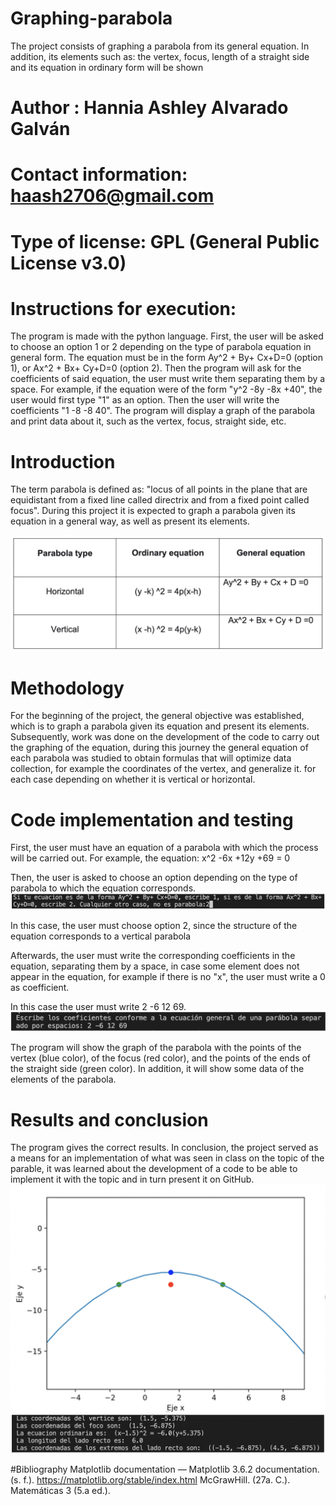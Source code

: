 # Graphing-parabola
The project consists of graphing a parabola from its general equation. In addition, its elements such as: the vertex, focus, length of a straight side and its equation in ordinary form will be shown
# Author : Hannia Ashley Alvarado Galván
# Contact information: haash2706@gmail.com
# Type of license: GPL (General Public License v3.0)
# Instructions for execution:
The program is made with the python language.
First, the user will be asked to choose an option 1 or 2 depending on the type of parabola equation in general form. The equation must be in the form Ay^2 + By+ Cx+D=0 (option 1), or Ax^2 + Bx+ Cy+D=0 (option 2).
Then the program will ask for the coefficients of said equation, the user must write them separating them by a space. For example, if the equation were of the form "y^2 -8y -8x +40", the user would first type "1" as an option. Then the user will write the coefficients "1 -8 -8 40".
The program will display a graph of the parabola and print data about it, such as the vertex, focus, straight side, etc.

# Introduction

The term parabola is defined as: "locus of all points in the plane that are equidistant from a fixed line called directrix and from a fixed point called focus".
During this project it is expected to graph a parabola given its equation in a general way, as well as present its elements.

![Image text](https://github.com/Hannia2706/Graphing-parabola/blob/main/figure1.png)

# Methodology

For the beginning of the project, the general objective was established, which is to graph a parabola given its equation and present its elements.
Subsequently, work was done on the development of the code to carry out the graphing of the equation, during this journey the general equation of each parabola was studied to obtain formulas that will optimize data collection, for example the coordinates of the vertex, and generalize it. for each case depending on whether it is vertical or horizontal.

# Code implementation and testing
First, the user must have an equation of a parabola with which the process will be carried out. 
For example, the equation: x^2 -6x +12y +69 = 0

Then, the user is asked to choose an option depending on the type of parabola to which the equation corresponds.
![Image text](https://github.com/Hannia2706/Graphing-parabola/blob/main/figure%202.png)

In this case, the user must choose option 2, since the structure of the equation corresponds to a vertical parabola

Afterwards, the user must write the corresponding coefficients in the equation, separating them by a space, in case some element does not appear in the equation, for example if there is no "x", the user must write a 0 as coefficient.

In this case the user must write 2 -6 12 69.
![Image text](https://github.com/Hannia2706/Graphing-parabola/blob/main/figure%203.png)

The program will show the graph of the parabola with the points of the vertex (blue color), of the focus (red color), and the points of the ends of the straight side (green color). In addition, it will show some data of the elements of the parabola.

# Results and conclusion

The program gives the correct results. In conclusion, the project served as a means for an implementation of what was seen in class on the topic of the parable, it was learned about the development of a code to be able to implement it with the topic and in turn present it on GitHub.
![Image text](https://github.com/Hannia2706/Graphing-parabola/blob/main/figure%204.png)
![Image text](https://github.com/Hannia2706/Graphing-parabola/blob/main/figure%205.png)

#Bibliography
Matplotlib documentation — Matplotlib 3.6.2 documentation. (s. f.). https://matplotlib.org/stable/index.html
McGrawHill. (27a. C.). Matemáticas 3 (5.a ed.).
